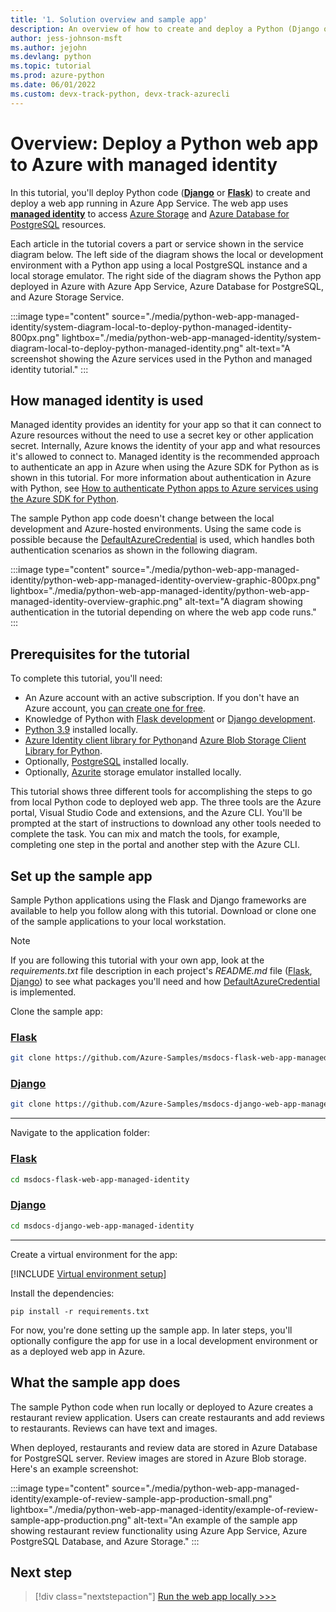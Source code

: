 ```yaml
---
title: '1. Solution overview and sample app'
description: An overview of how to create and deploy a Python (Django or Flask) web app to Azure that uses managed identity to access to Azure Storage and PostgreSQL.
author: jess-johnson-msft
ms.author: jejohn
ms.devlang: python
ms.topic: tutorial
ms.prod: azure-python
ms.date: 06/01/2022
ms.custom: devx-track-python, devx-track-azurecli
---
```


# Overview: Deploy a Python web app to Azure with managed identity

In this tutorial, you'll deploy Python code (**[Django](https://www.djangoproject.com/)** or **[Flask](https://flask.palletsprojects.com/)**) to create and deploy a web app running in Azure App Service. The web app uses **[managed identity](/azure/active-directory/managed-identities-azure-resources/overview)** to access [Azure Storage](/azure/storage/common/storage-introduction) and [Azure Database for PostgreSQL](/azure/postgresql) resources.

Each article in the tutorial covers a part or service shown in the service diagram below. The left side of the diagram shows the local or development environment with a Python app using a local PostgreSQL instance and a local storage emulator. The right side of the diagram shows the Python app deployed in Azure with Azure App Service, Azure Database for PostgreSQL, and Azure Storage Service. 

:::image type="content" source="./media/python-web-app-managed-identity/system-diagram-local-to-deploy-python-managed-identity-800px.png" lightbox="./media/python-web-app-managed-identity/system-diagram-local-to-deploy-python-managed-identity.png" alt-text="A screenshot showing the Azure services used in the Python and managed identity tutorial." :::

## How managed identity is used

Managed identity provides an identity for your app so that it can connect to Azure resources without the need to use a secret key or other application secret. Internally, Azure knows the identity of your app and what resources it's allowed to connect to. Managed identity is the recommended approach to authenticate an app in Azure when using the Azure SDK for Python as is shown in this tutorial. For more information about authentication in Azure with Python, see [How to authenticate Python apps to Azure services using the Azure SDK for Python](/azure/developer/python/sdk/authentication-overview). 

The sample Python app code doesn't change between the local development and Azure-hosted environments. Using the same code is possible because the [DefaultAzureCredential](/python/api/azure-identity/azure.identity.defaultazurecredential) is used, which handles both authentication scenarios as shown in the following diagram.

:::image type="content" source="./media/python-web-app-managed-identity/python-web-app-managed-identity-overview-graphic-800px.png" lightbox="./media/python-web-app-managed-identity/python-web-app-managed-identity-overview-graphic.png" alt-text="A diagram showing authentication in the tutorial depending on where the web app code runs." :::

## Prerequisites for the tutorial

To complete this tutorial, you'll need:

* An Azure account with an active subscription. If you don't have an Azure account, you [can create one for free](https://azure.microsoft.com/free/python).
* Knowledge of Python with [Flask development](https://flask.palletsprojects.com/en/2.1.x/) or [Django development](/learn/paths/django-create-data-driven-websites/).
* [Python 3.9](https://www.python.org/downloads/) installed locally.
* [Azure Identity client library for Python](https://pypi.org/project/azure-identity/)and [Azure Blob Storage Client Library for Python](https://pypi.org/project/azure-storage-blob/).
* Optionally, [PostgreSQL](https://www.postgresql.org/download/) installed locally.
* Optionally, [Azurite](/azure/storage/common/storage-use-azurite) storage emulator installed locally.

This tutorial shows three different tools for accomplishing the steps to go from local Python code to deployed web app. The three tools are the Azure portal, Visual Studio Code and extensions, and the Azure CLI. You'll be prompted at the start of instructions to download any other tools needed to complete the task. You can mix and match the tools, for example, completing one step in the portal and another step with the Azure CLI.

## Set up the sample app

Sample Python applications using the Flask and Django frameworks are available to help you follow along with this tutorial. Download or clone one of the sample applications to your local workstation. 

> [!NOTE]
> If you are following this tutorial with your own app, look at the *requirements.txt* file description in each project's *README.md* file ([Flask](https://github.com/Azure-Samples/msdocs-flask-web-app-managed-identity/blob/main/README.md), [Django](https://github.com/Azure-Samples/msdocs-django-web-app-managed-identity/blob/main/README.md)) to see what packages you'll need and how [DefaultAzureCredential](/python/api/azure-identity/azure.identity.defaultazurecredential) is implemented.

Clone the sample app:

### [Flask](#tab/flask)

```bash
git clone https://github.com/Azure-Samples/msdocs-flask-web-app-managed-identity.git
```

### [Django](#tab/django)

```bash
git clone https://github.com/Azure-Samples/msdocs-django-web-app-managed-identity.git
```

--- 

Navigate to the application folder:

### [Flask](#tab/flask)

```bash
cd msdocs-flask-web-app-managed-identity
```

### [Django](#tab/django)

```bash
cd msdocs-django-web-app-managed-identity
```

---

Create a virtual environment for the app:

[!INCLUDE [Virtual environment setup](<./includes/python-web-app-managed-identity/virtual-environment-setup.md>)]

Install the dependencies:

```Console
pip install -r requirements.txt
```

For now, you're done  setting up the sample app. In later steps, you'll optionally configure the app for use in a local development environment or as a deployed web app in Azure.

## What the sample app does

The sample Python code when run locally or deployed to Azure creates a restaurant review application. Users can create restaurants and add reviews to restaurants. Reviews can have text and images.

When deployed, restaurants and review data are stored in Azure Database for PostgreSQL server. Review images are stored in Azure Blob storage. Here's an example screenshot:

:::image type="content" source="./media/python-web-app-managed-identity/example-of-review-sample-app-production-small.png" lightbox="./media/python-web-app-managed-identity/example-of-review-sample-app-production.png" alt-text="An example of the sample app showing restaurant review functionality using Azure App Service, Azure PostgreSQL Database, and Azure Storage." :::

## Next step

> [!div class="nextstepaction"]
> [Run the web app locally >>>](./tutorial-python-managed-identity-02.md)
